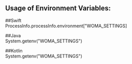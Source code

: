 ## Usage of Environment Variables:

##Swift
<br>ProcessInfo.processInfo.environment["WOMA_SETTINGS]

##Java
<br>System.getenv("WOMA_SETTINGS")

##Kotlin
<br>System.getenv("WOMA_SETTINGS")

